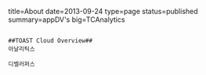 ﻿title=About
date=2013-09-24
type=page
status=published
summary=appDV's
big=TCAnalytics
~~~~~~

##TOAST Cloud Overview##
아날리틱스

디벨러퍼스